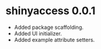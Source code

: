 # shinyaccess 0.0.1

* Added package scaffolding.
* Added UI initializer.
* Added example attribute setters.
